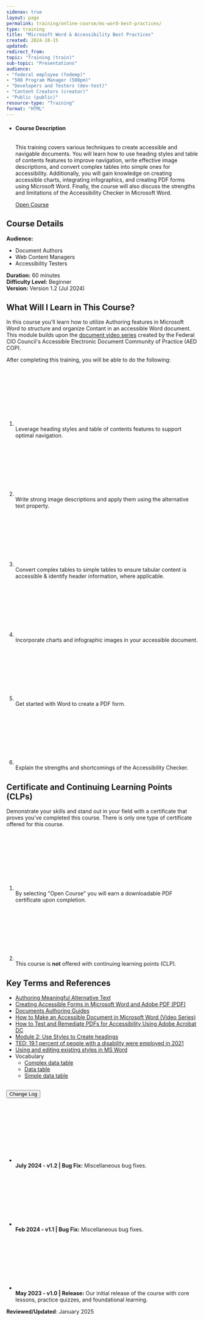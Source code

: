 ```yaml
---
sidenav: true
layout: page
permalink: training/online-course/ms-word-best-practices/
type: training
title: "Microsoft Word & Accessibility Best Practices"
created: 2024-10-15
updated: 
redirect_from:
topic: "Training (train)"
sub-topic: "Presentations"
audience:
- "federal employee (fedemp)"
- "508 Program Manager (508pm)"
- "Developers and Testers (dev-test)"
- "Content Creators (creator)"
- "Public (public)"
resource-type: "Training"
format: "HTML"
---
```

<ul class="usa-card-group">
  <li class="usa-card usa-card--flag flex-1 usa-card--media-right">
    <div class="usa-card__container">
      <div class="usa-card__header">
        <h4 class="usa-card__heading">Course Description</h4>
      </div>
      <div class="usa-card__media usa-card__media--inset">
        <div class="usa-card__img">
          <img src="https://assets.section508.gov/assets/images/thumbnails/online-course-thumb-ms-word.jpg" alt="" class="radius-lg" />
        </div>
      </div>
      <div class="usa-card__body">
        <p>This training covers various techniques to create accessible and navigable documents. You will learn how to use heading styles and table of contents features to improve navigation, write effective image descriptions, and convert complex tables into simple ones for accessibility. Additionally, you will gain knowledge on creating accessible charts, integrating infographics, and creating PDF forms using Microsoft Word. Finally, the course will also discuss the strengths and limitations of the Accessibility Checker in Microsoft Word.</p>
      </div>
      <div class="usa-card__footer">
        <a href="https://training.section508.gov/assets/online-training/microsoft-word-accessibility-best-practices/story.html" target="_blank" class="usa-button">Open Course</a>
      </div>
    </div>
  </li>
</ul>

## Course Details
**Audience:** 
* Document Authors  
* Web Content Managers  
* Accessibility Testers

**Duration:** 60 minutes  
**Difficulty Level:** Beginner  
**Version:** Version 1.2 (Jul 2024)  

## What Will I Learn in This Course?
In this course you'll learn how to utilize Authoring features in Microsoft Word to structure and organize Contant in an accessible Word document. This module builds upon the [document video series]({{site.baseurl}}/create/documents/training-videos/) created by the Federal CIO Council's Accessible Electronic Document Community of Practice (AED COP).

After completing this training, you will be able to do the following:
<ol class="usa-icon-list tablet:grid-col">
    <li class="usa-icon-list__item">
        <div class="usa-icon-list__icon text-green"><svg class="usa-icon" aria-hidden="true" role="img"><use xlink:href="{{ site.baseurl }}/assets/images/sprite.svg#check_circle"></use></svg></div>
        <div class="usa-icon-list__content">Leverage heading styles and table of contents features to support optimal navigation.</div>
    </li>
    <li class="usa-icon-list__item">
        <div class="usa-icon-list__icon text-green"><svg class="usa-icon" aria-hidden="true" role="img"><use xlink:href="{{ site.baseurl }}/assets/images/sprite.svg#check_circle"></use></svg></div>
        <div class="usa-icon-list__content">Write strong image descriptions and apply them using the alternative text property.</div>
    </li>
    <li class="usa-icon-list__item">
        <div class="usa-icon-list__icon text-green"><svg class="usa-icon" aria-hidden="true" role="img"><use xlink:href="{{ site.baseurl }}/assets/images/sprite.svg#check_circle"></use></svg></div>
        <div class="usa-icon-list__content">Convert complex tables to simple tables to ensure tabular content is accessible & identify header information, where applicable.</div>
    </li>
    <li class="usa-icon-list__item">
        <div class="usa-icon-list__icon text-green"><svg class="usa-icon" aria-hidden="true" role="img"><use xlink:href="{{ site.baseurl }}/assets/images/sprite.svg#check_circle"></use></svg></div>
        <div class="usa-icon-list__content">Incorporate charts and infographic images in your accessible document.</div>
    </li>
    <li class="usa-icon-list__item">
        <div class="usa-icon-list__icon text-green"><svg class="usa-icon" aria-hidden="true" role="img"><use xlink:href="{{ site.baseurl }}/assets/images/sprite.svg#check_circle"></use></svg></div>
        <div class="usa-icon-list__content">Get started with Word to create a PDF form.</div>
    </li>
    <li class="usa-icon-list__item">
        <div class="usa-icon-list__icon text-green"><svg class="usa-icon" aria-hidden="true" role="img"><use xlink:href="{{ site.baseurl }}/assets/images/sprite.svg#check_circle"></use></svg></div>
        <div class="usa-icon-list__content">Explain the strengths and shortcomings of the Accessibility Checker.</div>
    </li>
</ol>
 
## Certificate and Continuing Learning Points (CLPs)
Demonstrate your skills and stand out in your field with a certificate that proves you’ve completed this course. There is only one type of certificate offered for this course.
<ol class="usa-icon-list tablet:grid-col">
  <li class="usa-icon-list__item">
      <div class="usa-icon-list__icon text-green"><svg class="usa-icon" aria-hidden="true" role="img"><use xlink:href="{{ site.baseurl }}/assets/images/sprite.svg#check_circle"></use></svg></div>
      <div class="usa-icon-list__content">By selecting "Open Course" you will earn a downloadable PDF certificate upon completion.</div>
  </li>
  <li class="usa-icon-list__item">
      <div class="usa-icon-list__icon text-red"><svg class="usa-icon" aria-hidden="true" role="img"><use xlink:href="{{ site.baseurl }}/assets/images/sprite.svg#cancel"></use></svg></div>
      <div class="usa-icon-list__content">This course is <strong>not</strong> offered with continuing learning points (CLP).</div>
  </li>  
</ol>

## Key Terms and References 
* [Authoring Meaningful Alternative Text]({{site.baseurl}}/create/alternative-text/)
* <a href="https://publicaccessstorage.blob.core.usgovcloudapi.net/publicsitefiles/DOR%20Documents/Disability%20Access%20Services/CreatingAccessibleFormsinWordandPDFMay2021.pdf" target="_blank" class="usa-link--external">Creating Accessible Forms in Microsoft Word and Adobe PDF (PDF)</a>
* [Documents Authoring Guides]({{site.baseurl}}/create/documents/authoring-guides/)
* [How to Make an Accessible Document in Microsoft Word (Video Series)]({{site.baseurl}}/create/documents/training-videos/)
* [How to Test and Remediate PDFs for Accessibility Using Adobe Acrobat DC]({{site.baseurl}}/create/pdfs/training-videos/)
* [Module 2: Use Styles to Create headings](https://www.section508.gov/training/documents/aed-cop-docx02/)
* <a href="https://www.bls.gov/opub/ted/2022/19-1-percent-of-people-with-a-disability-were-employed-in-2021.htm" target="_blank" class="usa-link--external">TED: 19.1 percent of people with a disability were employed in 2021</a>
* <a href="https://support.microsoft.com/en-us/office/customize-or-create-new-styles-d38d6e47-f6fc-48eb-a607-1eb120dec563" target="_blank" class="usa-link--external"> Using and editing existing styles in MS Word</a>
* Vocabulary
  * [Complex data table]({{site.baseurl}}/content/glossary/#complex-data-table)
  * [Data table]({{site.baseurl}}/content/glossary/#data-table)
  * [Simple data table]({{site.baseurl}}/content/glossary/#simple-data-table)

<div class="usa-accordion usa-accordion--bordered">
  <h2 class="usa-accordion__heading"><button type="button" class="usa-accordion__button" aria-expanded="false" aria-controls="change-log">Change Log</button>
  </h2>
  <div id="change-log" class="usa-accordion__content usa-prose">
    <ul>
      <li class="usa-icon-list__item">
        <div class="usa-icon-list__icon text-orange"><svg class="usa-icon" aria-hidden="true" role="img"><use xlink:href="{{ site.baseurl }}/assets/images/sprite.svg#event"></use></svg></div>
        <div class="usa-icon-list__content"><strong>July 2024 - v1.2 | Bug Fix:</strong> Miscellaneous bug fixes.</div>
      </li>
      <li class="usa-icon-list__item">
        <div class="usa-icon-list__icon text-orange"><svg class="usa-icon" aria-hidden="true" role="img"><use xlink:href="{{ site.baseurl }}/assets/images/sprite.svg#event"></use></svg></div>
        <div class="usa-icon-list__content"><strong>Feb 2024 - v1.1 | Bug Fix:</strong> Miscellaneous bug fixes.</div>
      </li>
      <li class="usa-icon-list__item">
        <div class="usa-icon-list__icon text-orange"><svg class="usa-icon" aria-hidden="true" role="img"><use xlink:href="{{ site.baseurl }}/assets/images/sprite.svg#event"></use></svg></div>
        <div class="usa-icon-list__content"><strong>May 2023 - v1.0 | Release:</strong> Our initial release of the course with core lessons, practice quizzes, and foundational learning.</div>
      </li>
    </ul>
  </div>
</div>

**Reviewed/Updated**: January 2025